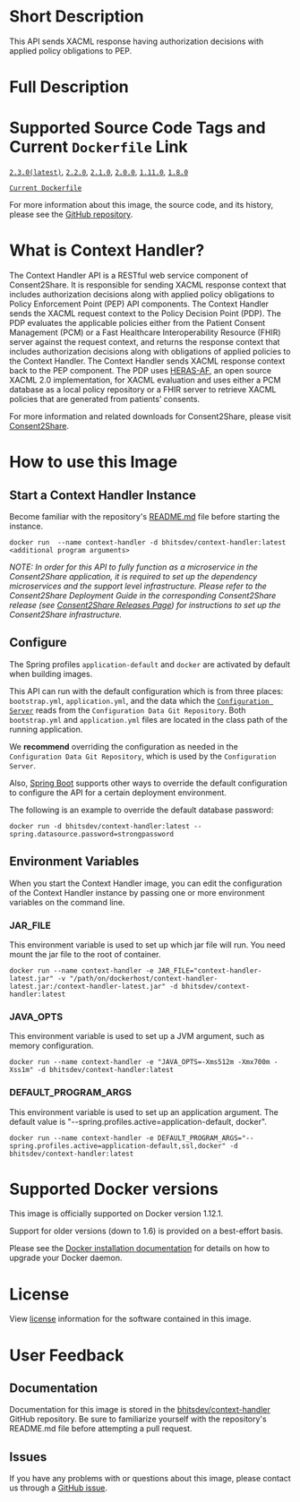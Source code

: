 # Short Description
This API sends XACML response having authorization decisions with applied policy obligations to PEP. 

# Full Description

# Supported Source Code Tags and Current `Dockerfile` Link

[`2.3.0(latest)`](https://github.com/bhits-dev/context-handler/releases/tag/2.3.0), [`2.2.0`](https://github.com/bhits-dev/context-handler/releases/tag/2.2.0), [`2.1.0`](https://github.com/bhits-dev/context-handler/releases/tag/2.1.0), [`2.0.0`](https://github.com/bhits-dev/context-handler/releases/tag/2.0.0),
 [`1.11.0`](https://github.com/bhits-dev/context-handler/releases/tag/1.11.0), [`1.8.0`](https://github.com/bhits-dev/context-handler/releases/tag/1.8.0)

[`Current Dockerfile`](../context-handler/src/main/docker/Dockerfile)

For more information about this image, the source code, and its history, please see the [GitHub repository](https://github.com/bhits-dev/context-handler).

# What is Context Handler?

The Context Handler API is a RESTful web service component of Consent2Share. It is responsible for sending XACML response context that includes authorization decisions along with applied policy obligations to Policy Enforcement Point (PEP) API components. The Context Handler sends the XACML request context to the Policy Decision Point (PDP). The PDP evaluates the applicable policies either from the Patient Consent Management (PCM) or a Fast Healthcare Interoperability Resource (FHIR) server against the request context, and returns the response context that includes authorization decisions along with obligations of applied policies to the Context Handler. The Context Handler sends XACML response context back to the PEP component. The PDP uses [HERAS-AF](https://bitbucket.org/herasaf/herasaf-xacml-core/overview), an open source XACML 2.0 implementation, for XACML evaluation and uses either a PCM database as a local policy repository or a FHIR server to retrieve XACML policies that are generated from patients’ consents.

For more information and related downloads for Consent2Share, please visit [Consent2Share](https://bhits.github.io/consent2share/).
# How to use this Image


## Start a Context Handler Instance

Become familiar with the repository's [README.md](https://github.com/bhits-dev/context-handler) file before starting the instance.

`docker run  --name context-handler -d bhitsdev/context-handler:latest <additional program arguments>`

*NOTE: In order for this API to fully function as a microservice in the Consent2Share application, it is required to set up the dependency microservices and the support level infrastructure. Please refer to the Consent2Share Deployment Guide in the corresponding Consent2Share release (see [Consent2Share Releases Page](https://github.com/bhits-dev/consent2share/releases)) for instructions to set up the Consent2Share infrastructure.*


## Configure

The Spring profiles `application-default` and `docker` are activated by default when building images.

This API can run with the default configuration which is from three places: `bootstrap.yml`, `application.yml`, and the data which the [`Configuration Server`](https://github.com/bhits-dev/config-server) reads from the `Configuration Data Git Repository`. Both `bootstrap.yml` and `application.yml` files are located in the class path of the running application.

We **recommend** overriding the configuration as needed in the `Configuration Data Git Repository`, which is used by the `Configuration Server`.

Also, [Spring Boot](https://projects.spring.io/spring-boot/) supports other ways to override the default configuration to configure the API for a certain deployment environment. 

The following is an example to override the default database password:

`docker run -d bhitsdev/context-handler:latest --spring.datasource.password=strongpassword`

## Environment Variables

When you start the Context Handler image, you can edit the configuration of the Context Handler instance by passing one or more environment variables on the command line. 

### JAR_FILE

This environment variable is used to set up which jar file will run. You need mount the jar file to the root of container.

`docker run --name context-handler -e JAR_FILE="context-handler-latest.jar" -v "/path/on/dockerhost/context-handler-latest.jar:/context-handler-latest.jar" -d bhitsdev/context-handler:latest`

### JAVA_OPTS 

This environment variable is used to set up a JVM argument, such as memory configuration.

`docker run --name context-handler -e "JAVA_OPTS=-Xms512m -Xmx700m -Xss1m" -d bhitsdev/context-handler:latest`

### DEFAULT_PROGRAM_ARGS 

This environment variable is used to set up an application argument. The default value is "--spring.profiles.active=application-default, docker".

`docker run --name context-handler -e DEFAULT_PROGRAM_ARGS="--spring.profiles.active=application-default,ssl,docker" -d bhitsdev/context-handler:latest`

# Supported Docker versions

This image is officially supported on Docker version 1.12.1.

Support for older versions (down to 1.6) is provided on a best-effort basis.

Please see the [Docker installation documentation](https://docs.docker.com/engine/installation/) for details on how to upgrade your Docker daemon.

# License

View [license](https://github.com/bhits-dev/context-handler/blob/master/LICENSE) information for the software contained in this image.

# User Feedback

## Documentation 

Documentation for this image is stored in the [bhitsdev/context-handler](https://github.com/bhits-dev/context-handler) GitHub repository. Be sure to familiarize yourself with the repository's README.md file before attempting a pull request.

## Issues

If you have any problems with or questions about this image, please contact us through a [GitHub issue](https://github.com/bhits-dev/context-handler/issues).